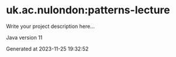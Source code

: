 # uk.ac.nulondon:patterns-lecture

Write your project description here...

Java version 11

Generated at 2023-11-25 19:32:52
